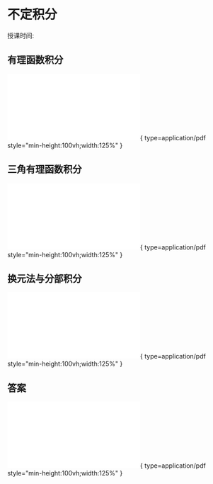 # 不定积分

授课时间:


## 有理函数积分

![Alt text](rational.pdf){ type=application/pdf style="min-height:100vh;width:125%" }

## 三角有理函数积分

![Alt text](tri_rat.pdf){ type=application/pdf style="min-height:100vh;width:125%" }

## 换元法与分部积分

![Alt text](cha.pdf){ type=application/pdf style="min-height:100vh;width:125%" }

## 答案

![Alt text](indef_int_ans.pdf){ type=application/pdf style="min-height:100vh;width:125%" }